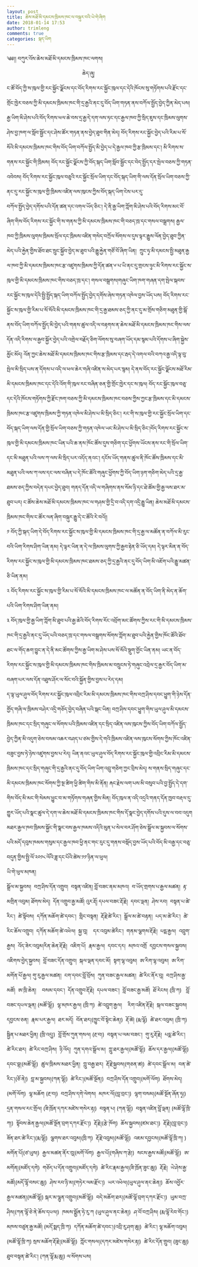 ```yaml
---
layout: post
title: ཆེས་མཐོ་མི་དམངས་ཁྲིམས་ཁང་ལ་བསྐུར་བའི་ཡེ་གེ་ཞིག
date: 2018-01-14 17:53
author: trimleng
comments: true
categories: སྐད་ཡིག
---
```

<div dir="auto">༄༅།། བཀུར་འོས་ཆེས་མཐོ་མི་དམངས་ཁྲི<wbr />མས་ཁང་ལགས།</div>
<div dir="auto"></div>
<div dir="auto">                                                    ཆེད་ཞུ།</div>
<div dir="auto">ང་ཚོ་བོད་ཀྱི་ས་ཁུལ་གྱི་རང་སྐྱོ<wbr />ང་ལྗོངས་དང་བོད་རིགས་རང་སྐྱོང་<wbr />ཁུལ་དང་དེའི་ཁོངས་སུ་གཏོགས་པའི་<wbr />རྫོང་དང་གྲོང་ཁྱེར་བཅས་ཀྱི་མི་<wbr />དམངས་ཁྲིམས་ཁང་གི་དྲ་རྒྱའི་ནང་<wbr />དུ་བོད་ཡིག་གཏན་ནས་བཀོལ་སྤྱོད་<wbr />བྱེད་ཀྱིན་མེད་པས། རྒྱ་ཡིག་མི་ཤེས་པའི་བོད་རིགས་<wbr />ཕལ་ཆེ་བས་དྲ་རྒྱ་དེ་དག་ལས་ཏང་<wbr />དང་རྒྱལ་ཁབ་ཀྱི་སྲིད་ཇུས་དང་ཁྲི<wbr />མས་ལུགས་ཤེས་བྱ་ཁག་ལ་སློབ་སྦྱོ<wbr />ང་དང་ཤེས་ཚོར་གཏན་ནས་བྱེད་ཐུབ་<wbr />གིན་མེད། བོད་རིགས་རང་སྐྱོང་བྱེད་པའི་རི<wbr />མ་པ་སོ་སོའི་མི་དམངས་ཁྲིམས་ཁང་<wbr />གིས་བོད་ཡིག་བཀོལ་སྤྱོད་མི་བྱེ<wbr />ད་པ་དེ་རྒྱལ་ཁབ་ཀྱི་རྩ་ཁྲིམས་<wbr />དང་། མི་རིགས་ས་གནས་རང་སྐྱོང་གི་ཁྲི<wbr />མས། བོད་རང་སྐྱོང་ལྗོངས་ཀྱི་བོད་སྐ<wbr />ད་ཡིག་སློབ་སྦྱོང་དང་བེད་སྤྱོད་<wbr />དར་སྤེལ་བཅས་ཀྱི་གཏན་འབེབས། བོད་རིགས་རང་སྐྱོང་ཁུལ་བཅུའི་<wbr />རང་སྐྱོང་སྲོལ་ཡིག་དང་བོད་སྐད་<wbr />ཡིག་གི་ལས་དོན་སྲོལ་ཡིག་བཅས་ཀྱི<wbr />་ནང་དུ་རང་སྐྱོང་ས་ཁུལ་གྱི་ཁྲི<wbr />མས་འཛིན་ལས་ཁུངས་ཀྱིས་བོད་སྐད་<wbr />ཡིག་ངེས་པར་དུ་</div>
<!--more-->
<div dir="auto">བཀོལ་སྤྱོད་བྱེད་<wbr />དགོས་པའི་དོན་ཚན་དང་འགལ་ཡོད་ཅི<wbr />ང་། དེ་ནི་རྒྱ་ཡིག་ཀློག་མི་ཤེས་པའི་<wbr />བོད་རིགས་མང་བོ་ཞིག་གིས་བོད་རི<wbr />གས་རང་སྐྱོང་གི་ས་གནས་ཀྱི་མི་<wbr />དམངས་ཁྲིམས་ཁང་གི་བཅད་ཁྲ་དང་<wbr />གསལ་བསྒྲགས། རྒྱལ་ཁབ་ཀྱི་ཁྲིམས་ལུགས་ཁྲིམས་<wbr />སྲོལ་དང་ཁྲིམས་འཛིན་གསེད་བཀྲོལ་<wbr />སོགས་ལ་དུས་ལྟར་རྒྱུས་ལོན་བྱེད་<wbr />ཐུབ་ཀྱིན་མེད་པའི་རྐྱེན་གྱིས་ཐོ<wbr />བ་ཐང་སྲུང་སྐྱོབ་བྱེད་མ་ཐུབ་པའི<wbr />་རྒྱུ་རྐྱེན་གཙོ་བོ་ཞིག་ཡིན།  ཀྲུང་ཧྭ་མི་དམངས་སྤྱི་མཐུན་རྒྱ<wbr />ལ་ཁབ་ཀྱི་མི་དམངས་ཁྲིམས་ཁང་རྩ་<wbr />འཛུགས་ཁྲིམས་ཀྱི་དོན་ཚན་༦་པ་ཡི་<wbr />ནང་དུ་གྲངས་ཉུང་མི་རིགས་རང་སྐྱོ<wbr />ང་ས་ཁུལ་གྱི་མི་དམངས་ཁྲིམས་ཁང་<wbr />གིས་བཅད་ཁྲ་དང་། གསལ་བསྒྲགས།གཞུང་ཡིག་ཁག་གཞན་དག་<wbr />སྤེལ་སྐབས་རང་སྐྱོང་ས་ཁུལ་དེའི་<wbr />སྤྱི་སྤྱོད་སྐད་ཡིག་བཀོལ་སྤྱོད་<wbr />བྱེད་དགོས་ཞེས་གཏན་འཁེལ་བྱས་ཡོ<wbr />ད་པས། བོད་རིགས་རང་སྐྱོང་ས་ཁུལ་གྱི་རི<wbr />མ་པ་སོ་སོའི་མི་དམངས་ཁྲིམས་ཁང་<wbr />གི་དྲ་རྒྱ་ཐམས་ཅད་ཀྱི་ནང་དུ་མ་<wbr />གྲོས་གཅིག་མཐུན་གྱི་སྒོ་ནས་བོད་<wbr />ཡིག་བཀོལ་སྤྱོད་མི་བྱེད་པའི་<wbr />གནས་ཚུལ་འདི་ལ་བརྟགས་ན་ཆེས་མཐོ་<wbr />མི་དམངས་ཁྲིམས་ཁང་གིས་ལས་དོན་<wbr />འདི་རིགས་ལ་རྒྱབ་སྐྱོར་བྱེད་པའི<wbr />་འགྲེལ་བརྗོད་ཅིག་ལོགས་སུ་བཞག་<wbr />ཡོད་དམ་སྙམ་པའི་དོགས་པ་ཞིག་སྐྱེ<wbr />ས་མྱོང་མོད། འོན་ཀྱང་ཆེས་མཐོ་མི་དམངས་ཁྲིམས་<wbr />ཁང་གིས་རྩ་ཁྲིམས་དང་རྦད་དེ་འགལ་<wbr />བའི་བཀའ་རྒྱ་འདི་ལྟ་བུ་སྤེལ་མི་<wbr />སྲིད་པས་ན་དོགས་པ་འདི་ལ་ཕལ་ཆེར་<wbr />གཞི་འཛིན་ས་མེད་པར་སྙམ། དེ་ནས་བོད་རང་སྐྱོང་ལྗོངས་མཐོ་<wbr />རིམ་མི་དམངས་ཁྲིམས་ཁང་དང་དེའི་<wbr />འོག་གི་ཁུལ་རང་བཞིན་ཅན་གྱི་གྲོ<wbr />ང་ཁྱེར་དང་ས་ཁུལ། བོད་རང་སྐྱོང་ཁུལ་བཅུ་དང་དེའི་<wbr />ཁོངས་གཏོགས་ཀྱི་རྫོང་ཁག་བཅས་ཀྱི<wbr />་མི་དམངས་ཁྲིམས་ཁང་བཅས་ཀྱིས་ཀྱ<wbr />ང་རྩ་ཁྲིམས་དང་མི་དམངས་ཁྲིམས་<wbr />ཁང་རྩ་འཛུགས་ཁྲིམས་ཀྱི་གཏན་འཁེ<wbr />ལ་མི་ཤེས་པ་མི་སྲིད་ཅིང་། རང་གི་ས་ཁུལ་གྱི་རང་སྐྱོང་སྲོལ་<wbr />ཡིག་དང་བོད་སྐད་ཡིག་ལས་དོན་གྱི་<wbr />སྲོལ་ཡིག་བཅས་ཀྱི་གཏན་འཁེལ་ཡང་<wbr />མི་ཤེས་པ་མི་སྲིད་ཅིང་།བོད་རི<wbr />གས་རང་སྐྱོང་ས་ཁུལ་གྱི་མི་དམངས་<wbr />ཁྲིམས་ཁང་ཡིན་པའི་ཆ་ནས་ཁོང་ཚོས་<wbr />དུས་གཅིག་དང་ཕྱོགས་ཡོངས་ནས་རང་<wbr />གི་སྲོལ་ཡིག་དང་མི་མཐུན་པའི་ལས་<wbr />ཀ་ལས་མི་སྲིད་པར་འདོད་ནའང་། དངོས་ཡོད་གནས་ཚུལ་ནི་ཁོང་ཚོས་ཁྲི<wbr />མས་དང་མི་མཐུན་པའི་ལས་ཀ་ལས་དང་<wbr />ལས་བཞིན་པ་དེ་ཁོང་ཚོའི་གཞུང་ཕྱོ<wbr />གས་ཀྱི་བོད་ཡིག་ཉག་གཅིག་མེད་པའི<wbr />་དྲ་རྒྱ་ཐམས་ཅད་ཀྱིས་བདེན་དཔང་<wbr />བྱེད་ཐུབ། གནད་དོན་འདི་ལ་གཞིགས་ནས་སོམ་ཉི་<wbr />དང་ཐེ་ཚོམ་གྱི་རྒྱ་ལས་ཐར་མ་ཐུབ་<wbr />པར། ང་ཚོས་ཆེས་མཐོ་མི་དམངས་ཁྲིམས་<wbr />ཁང་ལ་གཤམ་གྱི་དྲི་བ་འདི་དག་འདྲི<wbr />་རྒྱུ་ཡིན། ཆེས་མཐོ་མི་དམངས་ཁྲིམས་ཁང་གིས་<wbr />ང་ཚོར་ལན་ཞིག་བསྐུར་རྒྱུ་དེ་ང་<wbr />ཚོའི་རེ་བའོ།།</div>
<div dir="auto"></div>
<div dir="auto">༡ བོད་ཀྱི་སྐད་ཡིག་དེ་བོད་རིགས་<wbr />རང་སྐྱོང་ས་ཁུལ་གྱི་མི་དམངས་ཁྲི<wbr />མས་ཁང་གི་དྲ་རྒྱ་ལ་མཚོན་ན་བཀོལ་<wbr />མི་རུང་བའི་ཡིག་རིགས་ཤིག་ཡིན་<wbr />ནམ། དེ་ལྟར་ཡིན་ན་དེ་ལ་ཁྲིམས་ལུགས་<wbr />ཀྱི་རྒྱབ་རྟེན་ཅི་ཡོད་དམ། དེ་ལྟར་མིན་ན་བོད་རིགས་རང་སྐྱོ<wbr />ང་ས་ཁུལ་གྱི་མི་དམངས་ཁྲིམས་ཁང་<wbr />ཐམས་ཅད་ཀྱི་དྲ་རྒྱའི་ནང་དུ་བོད་<wbr />ཡིག་མི་འཇོག་པའི་རྒྱུ་མཚན་ཅི་ཡི<wbr />ན་ནམ།</div>
<div dir="auto"></div>
<div dir="auto">༢ བོད་རིགས་རང་སྐྱོང་ས་ཁུལ་གྱི་རི<wbr />མ་པ་སོ་སོའི་མི་དམངས་ཁྲིམས་ཁང་<wbr />ལ་མཚོན་ན་བོད་ཡིག་ནི་མེད་ན་ཆོག་<wbr />པའི་ཡིག་རིགས་ཤིག་ཡིན་ནམ།</div>
<div dir="auto"></div>
<div dir="auto">༣ བོད་ཁུལ་གྱི་རྒྱ་ཡིག་ཀློག་མི་ཐུ<wbr />བ་པའི་རྒྱ་ཆེའི་བོད་རིགས་རོང་<wbr />འབྲོག་མང་ཚོགས་ཀྱིས་རང་གི་མི་<wbr />དམངས་ཁྲིམས་ཁང་གི་དྲ་རྒྱའི་ནང་<wbr />དུ་ཡོད་པའི་བཅད་ཁྲ་དང་གསལ་བསྒྲ<wbr />གས་སོགས་ཀློག་མ་ཐུབ་པའི་རྐྱེན་<wbr />གྱིས་ཁོང་ཚོའི་ཐོབ་ཐང་ལ་གོད་ཆག་<wbr />བྱུང་ན་དེ་ནི་མང་ཚོགས་ཀྱིས་རྒྱ་<wbr />ཡིག་མ་ཤེས་པས་སོ་སོའི་སྡུག་གྱོ<wbr />ང་ཡིན་ནམ། ཡང་ན་བོད་རིགས་རང་སྐྱོང་ས་ཁུལ་<wbr />གྱི་མི་དམངས་ཁྲིམས་ཁང་གིས་ཁྲི<wbr />མས་མ་བསྲུངས་ཏེ་གཞུང་འབྲེལ་དྲ་<wbr />རྒྱར་བོད་ཡིག་མ་བཞག་པར་ལས་དོན་<wbr />འཐུས་ཤོར་ལ་སོང་བའི་སྐྱོན་གྱིས་<wbr />བྱས་པ་རེད་དམ།</div>
<div dir="auto">ད་ལྟ་ཡུལ་ཤུལ་བོད་རིགས་རང་སྐྱོ<wbr />ང་ཁུལ་འབྲིང་རིམ་མི་དམངས་ཁྲིམས་<wbr />ཁང་གིས་བཀྲ་ཤིས་དབང་ཕྱུག་གི་ཉེ<wbr />ས་དོན་གྱོད་གཞི་ལ་ཁྲིམས་བཤེར་<wbr />འདྲི་གཅོད་བྱེད་བཞིན་པའི་སྒང་ཡི<wbr />ན། བཀྲ་ཤིས་དབང་ཕྱུག་གིས་ཡུལ་ཤུལ་<wbr />མི་དམངས་ཁྲིམས་ཁང་དང་སྲིད་གཞུང་<wbr />ལ་སོགས་པའི་ཁྲིམས་འཛིན་དང་སྲིད་<wbr />འཛིན་ལས་ཁུངས་ཀྱིས་བོད་ཡིག་བཀོ<wbr />ལ་སྤྱོད་བྱེད་ཀྱིན་མི་འདུག་ཅེས་<wbr />བསམ་འཆར་བཤད་པ་ཙམ་གྱིས་དེ་གའི་<wbr />ཁྲིམས་འཛིན་ལས་ཁུངས་སོགས་ཀྱིས་<wbr />ཁོང་འཛིན་བཟུང་བྱས་ཏེ་ཉེས་འཛུ<wbr />གས་བྱས་པ་རེད། ཡིན་ནའང་ཡུལ་ཤུལ་བོད་རིགས་རང་སྐྱོ<wbr />ང་ཁུལ་གྱི་འབྲིང་རིམ་མི་དམངས་ཁྲི<wbr />མས་ཁང་དང་སྲིད་གཞུང་གི་དྲ་རྒྱའི<wbr />་ནང་དུ་བོད་ཡིག་ཡིག་འབྲུ་གཅིག་<wbr />ཀྱང་བྲིས་མེད། ས་གནས་སྲིད་གཞུང་དང་མི་དམངས་ཁྲི<wbr />མས་ཁང་སོགས་ཀྱི་སྔ་ཚིག་ཕྱི་ཚིག་<wbr />གིས་མི་ནོན། རྐང་རྗེས་ལག་པས་མི་བསུབ་པའི་བྱ་<wbr />སྤྱོད་དེ་དག་གིས་བོད་མི་མང་གི་<wbr />སེམས་ཕྱུང་བ་མ་གཏོགས་གཞན་གྱིས་<wbr />མིན། བོད་ཁུལ་ན་འདི་འདྲའི་གནད་དོན་ཁྱ<wbr />བ་བརྡལ་དུ་གྱུར་ཡོད་པའི་སྣང་ཚུ<wbr />ལ་དེ་དག་ལ་ཆེས་མཐོ་མི་དམངས་ཁྲི<wbr />མས་ཁང་གིས་དོ་སྣང་བྱེད་དགོས་པའི<wbr />་དུས་ལ་བབ་འདུག མཐར་རྒྱལ་ཁབ་ཁྲིམས་སྐྱོང་གི་སྣ<wbr />ང་བས་རྒྱལ་ཁམས་འདིའི་མུན་པ་སེལ་<wbr />བར་ཤོག་ཅེས་སྒྲོལ་མ་སྐྱབས་ལ་སོ<wbr />གས་པའི་མདོ་དབུས་ཁམས་གསུམ་དང་རྒྱ<wbr />ལ་ཁབ་ཕྱི་ནང་གང་རུང་དུ་གནས་བསྡོ<wbr />ད་བྱས་ཡོད་པའི་བོད་མི་བརྒྱ་དང་བཅུ་བདུན་གྱིས་སྤྱི་ལོ་༢༠༡༨་ལོ<wbr />འི་ཟླ་དང་པོའི་ཚེས་༡༡་ཉིན་ལ་ཕུ<wbr />ལ།</div>
<div dir="auto"></div>
<div dir="auto"></div>
<div dir="auto">ཡི་གེ་ཕུལ་མཁན།</div>
<div dir="auto">སྒྲོལ་མ་སྐྱབས།  བཀྲ་ཤིས་དོན་འགྲུབ།  བསྟན་འཛིན། བློ་བཟང་ནམ་མཁའ།  བ་ཡོད་གྲགས་པ་རྒྱལ་མཚན།  རྟ་མགྲིན་འབུམ། ཐོགས་མེད།  དོན་འགྲུབ་རྒྱ་མཚོ། འུར་རྡོ། དཔལ་བཟང་རྡོ་རྗེ།  དབང་ལྡན།  ཤེས་རབ།  བསྟན་པ་ཚེ་རིང་།  ཚེ་སྟོབས།  དཀོན་མཆོག་ཚེ་དབང་།  གླིང་བསྟན།  རྡོ་རྗེ་ཚེ་རིང་།  སྒྲོལ་མ་ཚེ་བརྟན།  པད་མ་ཚེ་རིང་།  ཚེ་རིང་ཆོས་འགྲུབ།  དཀོན་མཆོག་ཚེ་འཕེལ།  སྐྱ་བུ།    དར་འབུམ་ཚེརིང་།  གནམ་ལྕགས་རྡོ་རྗེ།  པདྨ་རྒྱལ།  འབྲུག་རྒྱས།  འོད་ཟེར་འབུམ།རིན་ཆེན་རྡོ་རྗེ།  འཇིག་པོ།  རྣམ་རྒྱལ།  དབང་དར།  མཁའ་འགྲོ  དབྱངས་གསལ་སྐྱབས།  འཇིགས་བྱེད་སྐྱབས།  བློ་བཟང་དོན་འགྲུབ།  སྐལ་ལྡན་དབང་མོ།  སྟག་ལྷ་འབུམ།  ཨ་རིག་ལྷ་འབུམ།  ཨ་རིག་མགོན་པོ་རྒྱལ། གུ་རུ་རྒྱལ་མཚན།  ངག་དབང་བློ་བྲོས།  ཀུན་བཟང་རྒྱལ་མཚན།  ཚེ་རིང་ནོར་བུ།  བཀྲ་ཤིས་རྒྱ་མཚོ།  ཨ་ཁྲི་ཆེན།    བསམ་དབང་།  དོན་འགྲུབ་རྡོ་རྗེ།  དཔལ་བཟང་།  བློ་བཟང་རྒྱ་མཚོ།  ཐོ་རེངས། (ཁྲི་ཀ)   བློ་བཟང་དཔལ་ལྡན། (མཚོ་ལྷོ།)  ལྷ་མཁར་རྒྱལ། (ཁྲི་ཀ)  ཚེ་འབྲུག་རྒྱལ།    རིག་འཛིན་རྡོ་རྗེ།  སྐལ་བཟང་སྐྱབས།  དབྱངས་ཅན།  རྣམ་པར་རྒྱལ།  ཐར་མདོ།  བོན་ཐར།(ཁྱུང་བོ་སྟེང་ཆེན།)  རྡོ་ཚེ། (རྨ་ལྷོ)  ཚེ་ཐར་འབུམ། (ཁྲི་ཀ)  སྦྱིན་པ་མཐར་ཕྱིན། (ཁྲི་འདུ།)  བློ་གྲོས་ཀུན་གསལ། (རྔ་བ།)  བསྟན་པ་ལམ་བཟང་།  གུ་རུ་རྡོ་རྗེ།  པདྨ་ཚེ་རིང་།  ཚེ་རིང་ཐར།  ཚེ་རིང་བཀྲ་ཤིས།  ཉི་འོད།  ཀུན་དགའ་སྒྲོལ་མ།  ཀླུ་ཐར་རྒྱལ།(མཚོ་ལྷོ།)  ཆོས་དར་རྒྱལ།(མཚོ་ལྷོ།)  དབང་བྷ།(མཚོ་ལྷོ།)  ཚུལ་ཁྲིམས་མཐར་ཕྱིན།  ཀླུ་བརྒྱ་ཐར།  རྡོ་རྗེ་སྐྱབས།(གཅན་ཚ།)  ཚེ་དབང་སྒྲོལ་མ།  བན་ཚེ་རིང་།(ཅོ་ནེ།)  བླ་མ་སྐྱབས།(ཀན་ལྷོ།)  ཚེ་རིང་།(མཚོ་སྔོན།)  བཀྲ་ཤིས་དོན་འགྲུབ།(མགོ་ལོག)  ཐོགས་མེད། (མགོ་ལོག)  ལྷ་མཆོག (རྔ་བ།)  བཀྲ་ཤིས་དགེ་ལེགས།  མཁར་ལོ།(བླ་བྲང་།)  ལྷག་བསམ།(མཚོ་སྔོན་ཞོན་ཧྭ།)  དྲན་གསལ་རང་གྲོལ། (ཟི་ཁྲོན་དཀར་མཛེས་གསེར་རྟ།)  བསྟན་པ། (ཀན་ལྷོ།)  བསྟན་འཛིན་བློ་ལྡན། (མཚོ་ལྷོ་ཁྲི་ཀ།)  སྟོབས་ཆེན་རྒྱལ།(མཚོ་སྔོན་བྲག་<wbr />དཀར་རྫོང་།)  རྡོ་རྗེ།(རྩེ་ཁོག)  ཆོས་སྐྱབས།(ཛམ་ཐང་།)  རྡོ་རྗེ།(བླ་བྲང་།)  ཟོན་ཐར་ཚེ་རིང་།(རྨ་ལྷོ།)  ལྕགས་ཐར་འབུམ།(ཁྲི་ཀ)  རྡོ་རྗེ་འབུམ།(མཚོ་ལྷོ།)  འཇམ་དབྱངས།(མཚོ་ལྷོ་ཁྲི་ཀ། )  མགོན་པོ།(ཙ་ཡུས།)  རྒྱལ་མཚན་ནོར་བུ།(མགོ་ལོག)  རྒྱལ་པོ།(གཞིས་ཀ་རྩེ།)  སངས་རྒྱས་མཚོ།(མཚོ་ལྷོ།)  ཨ་མགོན།(མཛོད་དགེ)  གཅོད་པ་དོན་འགྲུབ།(མཛོད་དགེ)  ཚེ་རིང་རྣམ་རྒྱལ།(ཟི་ཁྲོན་ཟུང་<wbr />ཆུ།)  རྡོ་རྗེ།  ཡེ་ཤེས་རྒྱ་མཚོ།(མདོ་ལྷོ་བསང་ཆུ<wbr />།)  ཤེས་རབ་ཉི་མ།(གཏེར་ལམ་རྫོང་།)  ཡར་འཕེལ།(ཡུལ་ཤུལ་ནང་ཆེན།)  ཆོས་འབྱོར་རྒྱལ་མཚན།(མཚོ་ལྷོ།) སྐར་མ་ལྷུན་འགྲུབ།(མཚོ་ལྷོ།)  བདེ་མཆོག་ཐར།(མཚོ་ལྷོ་བྲག་དཀར་<wbr />རྫོང་།)  ཡུམ་བཀྲ་ཤིས།(ཀན་ལྷོ་ཅེ་ནེ་ཆོས་<wbr />དཔལ།)  ཁམས་སྨྱོན་ཧེ་རུ་ཀ (ཡུལ་ཤུལ་ནང་ཆེན།)  ཤ་བོ་བཀྲ་ཤིས། (རྨ་ལྷོ་རེབ་གོང་།)  མཁས་བཙུན་རྒྱ་མཚོ། (མདོ་སྨད་ཁྲི་ཀ)  དཀོན་མཆོག་ཚེ་དབང་།(འབྲི་རུ་ཤག་<wbr />ཆུ།)  ཚེ་རིང་། ལྷ་མཆོག་འབུམ། (མཚོ་ལྷོ་ཁྲི་ཀ) སྲས་མཆོག་རྡོ་རྗེ།(མཚོ་ལྷོ།)  ཀློང་གསལ།(དཀར་མཛེས་གསེར་རྟ།)  ཚེ་རིང་དོན་གྲུབ། (ཟུང་ཆུ།)  ཐུབ་བསྟན་ཚེ་རིང་། (ཀན་ལྷོ་རྨ་ཆུ།) ལ་སོགས་པས།</div>
